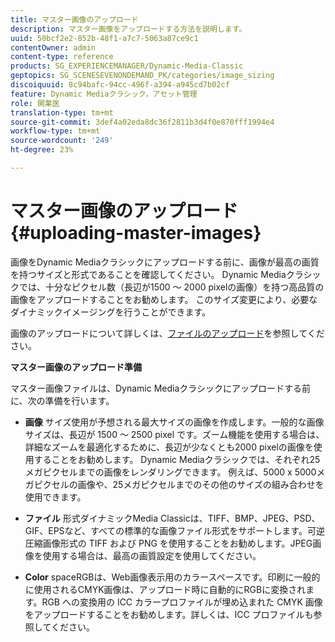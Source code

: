 ```yaml
---
title: マスター画像のアップロード
description: マスター画像をアップロードする方法を説明します。
uuid: 50bcf2e2-852b-48f1-a7c7-5063a87ce9c1
contentOwner: admin
content-type: reference
products: SG_EXPERIENCEMANAGER/Dynamic-Media-Classic
geptopics: SG_SCENESEVENONDEMAND_PK/categories/image_sizing
discoiquuid: 8c94bafc-94cc-496f-a394-a945cd7b02cf
feature: Dynamic Mediaクラシック，アセット管理
role: 開業医
translation-type: tm+mt
source-git-commit: 3def4a02eda8dc36f2811b3d4f0e870fff1994e4
workflow-type: tm+mt
source-wordcount: '249'
ht-degree: 23%

---
```



# マスター画像のアップロード{#uploading-master-images}

画像をDynamic Mediaクラシックにアップロードする前に、画像が最高の画質を持つサイズと形式であることを確認してください。 Dynamic Mediaクラシックでは、十分なピクセル数（長辺が1500 ～ 2000 pixelの画像）を持つ高品質の画像をアップロードすることをお勧めします。 このサイズ変更により、必要なダイナミックイメージングを行うことができます。

画像のアップロードについて詳しくは、[ファイルのアップロード](uploading-files.md#uploading_files)を参照してください。

**マスター画像のアップロード準備**

マスター画像ファイルは、Dynamic Mediaクラシックにアップロードする前に、次の準備を行います。

* **画像**
サイズ使用が予想される最大サイズの画像を作成します。一般的な画像サイズは、長辺が 1500 ～ 2500 pixel です。ズーム機能を使用する場合は、詳細なズームを最適化するために、長辺が少なくとも2000 pixelの画像を使用することをお勧めします。 Dynamic Mediaクラシックでは、それぞれ25メガピクセルまでの画像をレンダリングできます。 例えば、5000 x 5000メガピクセルの画像や、25メガピクセルまでのその他のサイズの組み合わせを使用できます。

* **ファイル**
形式ダイナミックMedia Classicは、TIFF、BMP、JPEG、PSD、GIF、EPSなど、すべての標準的な画像ファイル形式をサポートします。可逆圧縮画像形式の TIFF および PNG を使用することをお勧めします。JPEG画像を使用する場合は、最高の画質設定を使用してください。

* **Color**
spaceRGBは、Web画像表示用のカラースペースです。印刷に一般的に使用されるCMYK画像は、アップロード時に自動的にRGBに変換されます。RGB への変換用の ICC カラープロファイルが埋め込まれた CMYK 画像をアップロードすることをお勧めします。詳しくは、ICC プロファイルも参照してください。
